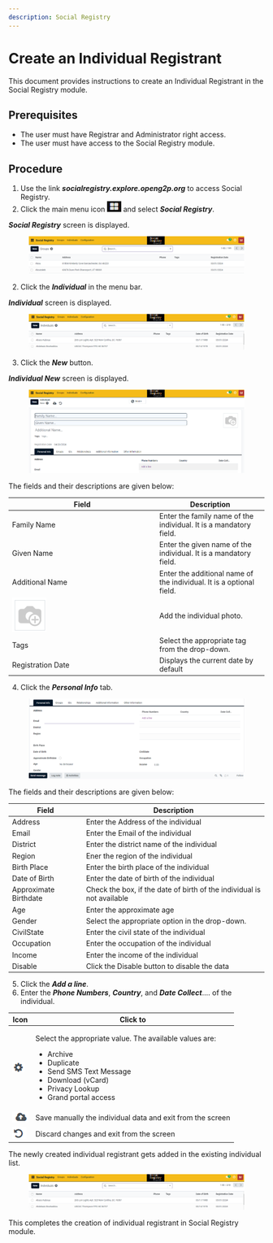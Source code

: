 ```yaml
---
description: Social Registry
---
```


# Create an Individual Registrant

This document provides instructions to create an Individual Registrant in the Social Registry module.

## Prerequisites

* The user must have Registrar and Administrator right access.
* The user must have access to the Social Registry module.

## Procedure

1. Use the link _**socialregistry.explore.openg2p.org**_ to access Social Registry.
2. Click the main menu icon ![](../../../../.gitbook/assets/main-menu.png) and select _**Social Registry**_.

_**Social Registry**_ screen is displayed.

<figure><img src="../../../../.gitbook/assets/home-page-social-registry.png" alt=""><figcaption></figcaption></figure>

2. Click the _**Individual**_ in the menu bar.

_**Individual**_ screen is displayed.

<figure><img src="../../../../.gitbook/assets/individual-page-social-registry.png" alt=""><figcaption></figcaption></figure>

3. Click the _**New**_ button.

_**Individual New**_ screen is displayed.

<figure><img src="../../../../.gitbook/assets/individual-new-page-social-registry.png" alt=""><figcaption></figcaption></figure>

The fields and their descriptions are given below:

<table><thead><tr><th width="276">Field</th><th>Description</th></tr></thead><tbody><tr><td>Family Name</td><td>Enter the family name of the individual. It is a mandatory field.</td></tr><tr><td>Given Name</td><td>Enter the given name of the individual. It is a mandatory field.</td></tr><tr><td>Additional Name</td><td>Enter the additional name of the individual. It is a optional field.</td></tr><tr><td><img src="../../../../.gitbook/assets/camera-icon.png" alt="" data-size="original"></td><td>Add the individual photo.</td></tr><tr><td>Tags</td><td>Select the appropriate tag from the drop-down.</td></tr><tr><td>Registration Date</td><td>Displays the current date by default</td></tr></tbody></table>

4. Click the _**Personal Info**_ tab.

<figure><img src="../../../../.gitbook/assets/personal-info-social-registry.png" alt=""><figcaption></figcaption></figure>

The fields and their descriptions are given below:

| Field                 | Description                                                            |
| --------------------- | ---------------------------------------------------------------------- |
| Address               | Enter the Address of the individual                                    |
| Email                 | Enter the Email of the individual                                      |
| District              | Enter the district name of the individual                              |
| Region                | Ener the region of the individual                                      |
| Birth Place           | Enter the birth place of the individual                                |
| Date of Birth         | Enter the date of birth of the individual                              |
| Approximate Birthdate | Check the box, if the date of birth of the individual is not available |
| Age                   | Enter the approximate age                                              |
| Gender                | Select the appropriate option in the drop-down.                        |
| CivilState            | Enter the civil state of the individual                                |
| Occupation            | Enter the occupation of the individual                                 |
| Income                | Enter the income of the individual                                     |
| Disable               | Click the Disable button to disable the data                           |

5. Click the _**Add a line**_.
6. Enter the _**Phone Numbers**_, _**Country**_, and _**Date Collect**_.... of the individual.

| Icon                                                                                         | Click to                                                                                                                                                                                                             |
| -------------------------------------------------------------------------------------------- | -------------------------------------------------------------------------------------------------------------------------------------------------------------------------------------------------------------------- |
| <img src="../../../../.gitbook/assets/Actions.png" alt="" data-size="original">              | <p>Select the appropriate value. The available values are: </p><ul><li>Archive</li><li>Duplicate</li><li>Send SMS Text Message</li><li>Download (vCard)</li><li>Privacy Lookup</li><li>Grand portal access</li></ul> |
| <img src="../../../../.gitbook/assets/icon-save-manually.png" alt="" data-size="original">   | Save manually the individual data and exit from the screen                                                                                                                                                           |
| <img src="../../../../.gitbook/assets/discard-changes-icon.png" alt="" data-size="original"> | Discard changes and exit from the screen                                                                                                                                                                             |

The newly created individual registrant gets added in the existing individual list.

<figure><img src="../../../../.gitbook/assets/individual-page-social-registry.png" alt=""><figcaption></figcaption></figure>

This completes the creation of individual registrant in Social Registry module.
